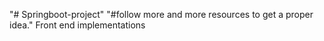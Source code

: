 "# Springboot-project" 
"#follow more and more resources to get a proper idea."
Front end implementations
